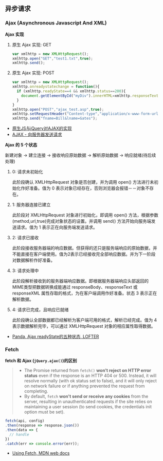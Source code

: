 ## 异步请求

### Ajax (Asynchronous Javascript And XML)

**Ajax 实现**

1. 原生 Ajax 实现: GET

    ```javascript
    var xmlhttp = new XMLHttpRequest();
    xmlhttp.open("GET","test1.txt",true);
    xmlhttp.send();
    ```

2. 原生 Ajax 实现: POST

    ```javascript
    var xmlhttp = new XMLHttpRequest();
    xmlhttp.onreadystatechange = function(){
      if (xmlhttp.readyState==4 && xmlhttp.status==200){
        document.getElementById("myDiv").innerHTML=xmlhttp.responseText;
      }
    }
    xmlhttp.open("POST","ajax_test.asp",true);
    xmlhttp.setRequestHeader("Content-type","application/x-www-form-urlencoded");
    xmlhttp.send("fname=Bill&lname=Gates");
    ```

- [原生JS与jQuery对AJAX的实现](http://segmentfault.com/a/1190000003096293)
- [AJAX - 向服务器发送请求](http://www.w3school.com.cn/ajax/ajax_xmlhttprequest_send.asp)

**Ajax 的 5 个状态**

新建对象 -> 建立连接 -> 接收响应原始数据 -> 解析原始数据 -> 响应就绪(待后续处理)

1. 0: 请求未初始化

    此阶段确认 XMLHttpRequest 对象是否创建，并为调用 open() 方法进行未初始化作好准备。值为 0 表示对象已经存在，否则浏览器会报错－－对象不存在。

2. 1: 服务器连接已建立

    此阶段对 XMLHttpRequest 对象进行初始化，即调用 open() 方法，根据参数 (method,url,true)完成对象状态的设置。并调用 send() 方法开始向服务端发送请求。值为 1 表示正在向服务端发送请求。

3. 2: 请求已接收

    此阶段接收服务器端的响应数据。但获得的还只是服务端响应的原始数据，并不能直接在客户端使用。值为2表示已经接收完全部响应数据。并为下一阶段对数据解析作好准备。

4. 3: 请求处理中

    此阶段解析接收到的服务器端响应数据。即根据服务器端响应头部返回的MIME类型把数据转换成能通过 responseBody、responseText 或 responseXML 属性存取的格式，为在客户端调用作好准备。状态 3 表示正在解析数据。

5. 4: 请求已完成，且响应已就绪

    此阶段确认全部数据都已经解析为客户端可用的格式，解析已经完成。值为 4 表示数据解析完毕，可以通过 XMLHttpRequest 对象的相应属性取得数据。

- [Panda, Ajax readyState的五种状态, LOFTER](http://blog.163.com/freestyle_le/blog/static/183279448201269112527311/)

### Fetch

**fetch 和 Ajax (`jQuery.ajax()`)的区别**

> - The Promise returned from `fetch()` **won’t reject on HTTP error status** even if the response is an HTTP 404 or 500. Instead, it will resolve normally (with ok status set to false), and it will only reject on network failure or if anything prevented the request from completing.
> - By default, `fetch` **won't send or receive any cookies** from the server, resulting in unauthenticated requests if the site relies on maintaining a user session (to send cookies, the credentials init option must be set).

```javascript
fetch(api, config)
.then(response => response.json())
.then(data => {
  // handle
})
.catch(err => console.error(err));
```

- [Using Fetch, MDN web docs](https://developer.mozilla.org/en-US/docs/Web/API/Fetch_API/Using_Fetch)

